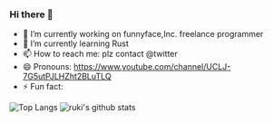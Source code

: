 ### Hi there 👋

<!--
**yoshiya0503/yoshiya0503** is a ✨ _special_ ✨ repository because its `README.md` (this file) appears on your GitHub profile.

Here are some ideas to get you started:

- 🔭 I’m currently working on ...
- 🌱 I’m currently learning ...
- 👯 I’m looking to collaborate on ...
- 🤔 I’m looking for help with ...
- 💬 Ask me about ...
- 📫 How to reach me: ...
- 😄 Pronouns: ...
- ⚡ Fun fact: ...

-->

- 🔭 I’m currently working on funnyface,Inc. freelance programmer
- 🌱 I’m currently learning Rust
- 📫 How to reach me: plz contact @twitter
- 😄 Pronouns: https://www.youtube.com/channel/UCLJ-7G5utPJLHZht2BLuTLQ
- ⚡ Fun fact: 

![Top Langs](https://github-readme-stats.vercel.app/api/top-langs/?username=yoshiya0503&hide=html)
![ruki's github stats](https://github-readme-stats.vercel.app/api?username=yoshiya0503&show_icons=true&count_private=true&line_height=40)
